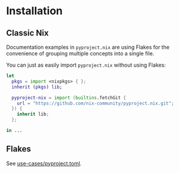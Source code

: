 # Installation

## Classic Nix

Documentation examples in `pyproject.nix` are using Flakes for the convenience of grouping multiple concepts into a single file.

You can just as easily import `pyproject.nix` without using Flakes:
``` nix
let
  pkgs = import <nixpkgs> { };
  inherit (pkgs) lib;

  pyproject-nix = import (builtins.fetchGit {
    url = "https://github.com/nix-community/pyproject.nix.git";
  }) {
    inherit lib;
  };

in ...
```

## Flakes

See [use-cases/pyproject.toml](use-cases/pyproject.md).
